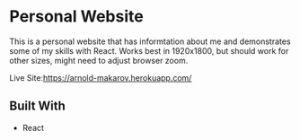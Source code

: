 # Personal Website

This is a personal website that has informtation about me and demonstrates some of my skills with React. Works best in 1920x1800, but should work for other sizes, might need to adjust browser zoom.

Live Site:https://arnold-makarov.herokuapp.com/

## Built With
- React




